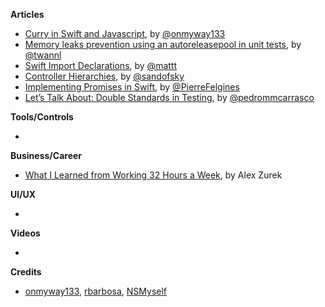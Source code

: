 
**Articles**

* [Curry in Swift and Javascript](https://medium.com/fantageek/curry-in-swift-and-javascript-bcd1245b30d3), by [@onmyway133](https://twitter.com/onmyway133)
* [Memory leaks prevention using an autoreleasepool in unit tests](https://www.avanderlee.com/swift/memory-leaks-unit-tests/), by [@twannl](https://twitter.com/twannl)
* [Swift Import Declarations](https://nshipster.com/import/), by [@mattt](https://twitter.com/mattt)
* [Controller Hierarchies](https://sandofsky.com/blog/controller-hierarchies.html), by [@sandofsky](https://twitter.com/sandofsky)
* [Implementing Promises in Swift](https://felginep.github.io/2019-01-06/implementing-promises-in-swift), by [@PierreFelgines](https://twitter.com/PierreFelgines)
* [Let’s Talk About: Double Standards in Testing](https://pedrommcarrasco.github.io/posts/lets-talk-about-double-standards/), by [@pedrommcarrasco](https://twitter.com/pedrommcarrasco)

**Tools/Controls**

* 

**Business/Career**

* [What I Learned from Working 32 Hours a Week](https://spin.atomicobject.com/2019/01/04/32-hours-lessons/), by Alex Zurek

**UI/UX**

* 

**Videos**

* 

**Credits**

* [onmyway133](https://github.com/onmyway133), [rbarbosa](https://github.com/rbarbosa), [NSMyself](https://twitter.com/NSMyself)
